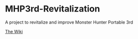 # MHP3rd-Revitalization
A project to revitalize and improve Monster Hunter Portable 3rd

[The Wiki](https://github.com/Hunting-Redux/MHP3rd-Revitalization/wiki)

